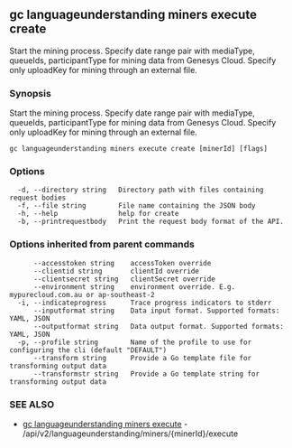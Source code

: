## gc languageunderstanding miners execute create

Start the mining process. Specify date range pair with mediaType, queueIds, participantType for mining data from Genesys Cloud. Specify only uploadKey for mining through an external file.

### Synopsis

Start the mining process. Specify date range pair with mediaType, queueIds, participantType for mining data from Genesys Cloud. Specify only uploadKey for mining through an external file.

```
gc languageunderstanding miners execute create [minerId] [flags]
```

### Options

```
  -d, --directory string   Directory path with files containing request bodies
  -f, --file string        File name containing the JSON body
  -h, --help               help for create
  -b, --printrequestbody   Print the request body format of the API.
```

### Options inherited from parent commands

```
      --accesstoken string    accessToken override
      --clientid string       clientId override
      --clientsecret string   clientSecret override
      --environment string    environment override. E.g. mypurecloud.com.au or ap-southeast-2
  -i, --indicateprogress      Trace progress indicators to stderr
      --inputformat string    Data input format. Supported formats: YAML, JSON
      --outputformat string   Data output format. Supported formats: YAML, JSON
  -p, --profile string        Name of the profile to use for configuring the cli (default "DEFAULT")
      --transform string      Provide a Go template file for transforming output data
      --transformstr string   Provide a Go template string for transforming output data
```

### SEE ALSO

* [gc languageunderstanding miners execute](gc_languageunderstanding_miners_execute.html)	 - /api/v2/languageunderstanding/miners/{minerId}/execute


